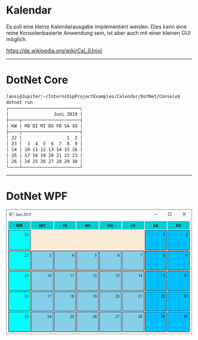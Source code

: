 # Kalendar

Es soll eine kleine Kalendarausgabe implementiert werden. Dies kann eine reine Konsolenbasierte Anwendung sein, ist aber auch mit einer kleinen GUI möglich.

https://de.wikipedia.org/wiki/Cal_(Unix)

---

# DotNet Core

```console
lansi@Jupiter:~/InternshipProjectExamples/Calendar/DotNet/Console$ dotnet run
┌───────────────────────────┐
│                 Juni 2019 │
├────┬──────────────────────┤
│ KW │ MO DI MI DO FR SA SO │
├────┬──────────────────────┤
│ 22 │                 1  2 │
│ 23 │  3  4  5  6  7  8  9 │
│ 24 │ 10 11 12 13 14 15 16 │
│ 25 │ 17 18 19 20 21 22 23 │
│ 26 │ 24 25 26 27 28 29 30 │
└────┴──────────────────────┘
```

---

# DotNet WPF

![Calendar WPF](./DotNet/WPF/Screenshot/Calendar.png)